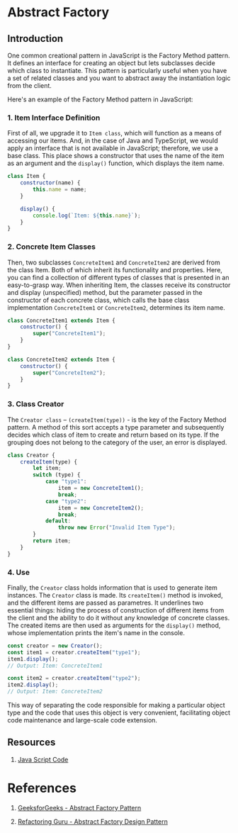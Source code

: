
# Abstract Factory

## Introduction

One common creational pattern in JavaScript is the Factory Method pattern. It defines an interface for creating an object but lets subclasses decide which class to instantiate. This pattern is particularly useful when you have a set of related classes and you want to abstract away the instantiation logic from the client.

Here's an example of the Factory Method pattern in JavaScript:

### 1. Item Interface Definition 

First of all, we upgrade it to `Item class`, which will function as a means of accessing our items. And, in the case of Java and TypeScript, we would apply an interface that is not available in JavaScript; therefore, we use a base class. This place shows a constructor that uses the name of the item as an argument and the `display()` function, which displays the item name.

```javascript
class Item {
    constructor(name) {
        this.name = name;
    }

    display() {
        console.log(`Item: ${this.name}`);
    }
}
```

### 2. Concrete Item Classes

Then, two subclasses `ConcreteItem1` and `ConcreteItem2` are derived from the class Item. Both of which inherit its functionality and properties. Here, you can find a collection of different types of classes that is presented in an easy-to-grasp way. When inheriting Item, the classes receive its constructor and display (unspecified) method, but the parameter passed in the constructor of each concrete class, which calls the base class implementation `ConcreteItem1` or `ConcreteItem2`, determines its item name.

```Javascript
class ConcreteItem1 extends Item {
    constructor() {
        super("ConcreteItem1");
    }
}

class ConcreteItem2 extends Item {
    constructor() {
        super("ConcreteItem2");
    }
}
```

### 3. Class Creator

The `Creator class` – `(createItem(type))` - is the key of the Factory Method pattern. A method of this sort accepts a type parameter and subsequently decides which class of item to create and return based on its type. If the grouping does not belong to the category of the user, an error is displayed.

```Javascript
class Creator {
    createItem(type) {
        let item;
        switch (type) {
            case "type1":
                item = new ConcreteItem1();
                break;
            case "type2":
                item = new ConcreteItem2();
                break;
            default:
                throw new Error("Invalid Item Type");
        }
        return item;
    }
}
```

### 4. Use

Finally, the `Creator` class holds information that is used to generate item instances. The `Creator` class is made. Its `createItem()` method is invoked, and the different items are passed as parametres. It underlines two essential things: hiding the process of construction of different items from the client and the ability to do it without any knowledge of concrete classes. The created items are then used as arguments for the `display()` method, whose implementation prints the item's name in the console.

```Javascript
const creator = new Creator();
const item1 = creator.createItem("type1");
item1.display(); 
// Output: Item: ConcreteItem1

const item2 = creator.createItem("type2");
item2.display(); 
// Output: Item: ConcreteItem2
```

This way of separating the code responsible for making a particular object type and the code that uses this object is very convenient, facilitating object code maintenance and large-scale code extension.

## Resources

1. [Java Script Code](./abstract-factory.js)  

# References

1. [GeeksforGeeks - Abstract Factory Pattern](https://www.geeksforgeeks.org/abstract-factory-pattern/)

2. [Refactoring Guru - Abstract Factory Design Pattern](https://refactoring.guru/design-patterns/abstract-factory)
